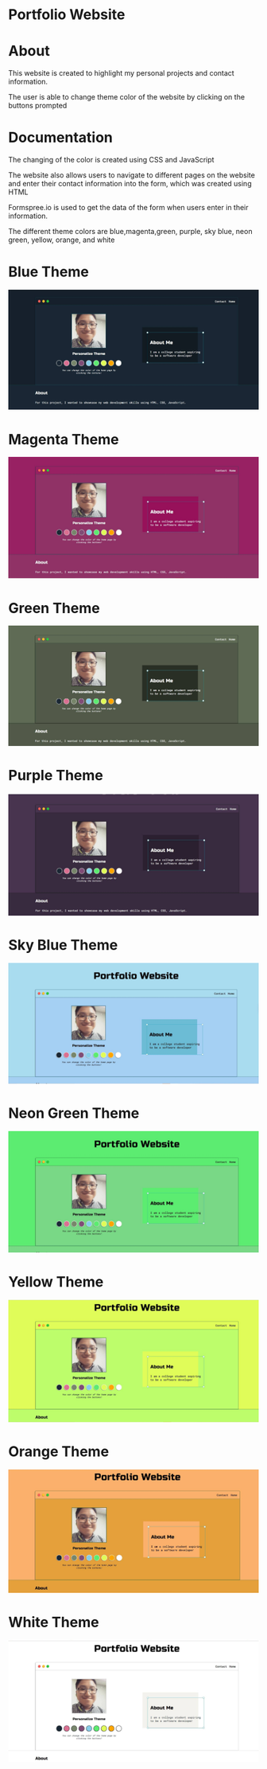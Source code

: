 # Portfolio Website

# About
This website is created to highlight my personal projects and contact information. 

The user is able to change theme color of the website by clicking on the buttons prompted

# Documentation
The changing of the color is created using CSS and JavaScript 

The website also allows users to navigate to different pages on the website and enter their contact information into the form, which was created using HTML

Formspree.io is used to get the data of the form when users enter in their information.

The different theme colors are blue,magenta,green, purple, sky blue, neon green, yellow, orange, and white

# Blue Theme
![](images/blueTheme.jpg)
# Magenta Theme
![](images/magentaTheme.jpg)
# Green Theme
![](images/greenTheme.jpg)
# Purple Theme
![](images/purpleTheme.jpg)
# Sky Blue Theme
![](images/skyblueTheme.jpg)
# Neon Green Theme
![](images/neonGreenTheme.jpg)
# Yellow Theme 
![](images/yellowTheme.jpg)
# Orange Theme
![](images/orangeTheme.jpg)
# White Theme
![](images/whiteTheme.jpg)



